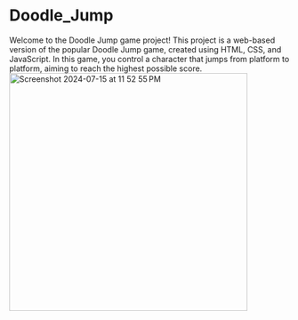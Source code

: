 # Doodle_Jump
Welcome to the Doodle Jump game project! This project is a web-based version of the popular Doodle Jump game, created using HTML, CSS, and JavaScript. In this game, you control a character that jumps from platform to platform, aiming to reach the highest possible score.
<img width="428" alt="Screenshot 2024-07-15 at 11 52 55 PM" src="https://github.com/user-attachments/assets/e5896156-0324-40fb-a5c3-140201e3882b">
